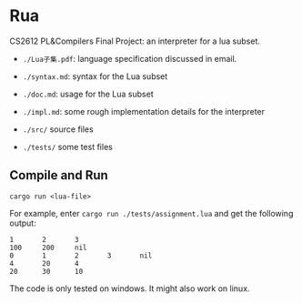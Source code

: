 # Rua

CS2612 PL&amp;Compilers Final Project: an interpreter for a lua subset.

- `./Lua子集.pdf`: language specification discussed in email. 

- `./syntax.md`: syntax for the Lua subset

- `./doc.md`: usage for the Lua subset

- `./impl.md`: some rough implementation details for the interpreter 

- `./src/` source files

- `./tests/` some test files

## Compile and Run

```
cargo run <lua-file>
```

For example, enter `cargo run ./tests/assignment.lua` and get the following output: 
```
1       2       3
100     200     nil
0       1       2       3       nil
4       20      4
20      30      10
```

The code is only tested on windows. It might also work on linux.